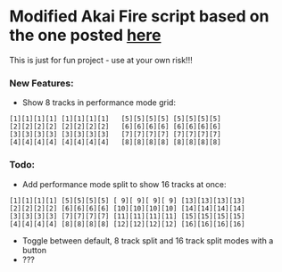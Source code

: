 # Modified **Akai Fire** script based on the one posted [here](https://forum.image-line.com/viewtopic.php?f=1994&t=228782)

This is just for fun project - use at your own risk!!!



### New Features:
- Show 8 tracks in performance mode grid:
```
[1][1][1][1] [1][1][1][1]   [5][5][5][5] [5][5][5][5]
[2][2][2][2] [2][2][2][2]   [6][6][6][6] [6][6][6][6]
[3][3][3][3] [3][3][3][3]   [7][7][7][7] [7][7][7][7]
[4][4][4][4] [4][4][4][4]   [8][8][8][8] [8][8][8][8]
```


### Todo:
- Add performance mode split to show 16 tracks at once:
```
[1][1][1][1] [5][5][5][5] [ 9][ 9][ 9][ 9] [13][13][13][13]
[2][2][2][2] [6][6][6][6] [10][10][10][10] [14][14][14][14]
[3][3][3][3] [7][7][7][7] [11][11][11][11] [15][15][15][15]
[4][4][4][4] [8][8][8][8] [12][12][12][12] [16][16][16][16]
```
- Toggle between default, 8 track split and 16 track split modes with a button
- ???